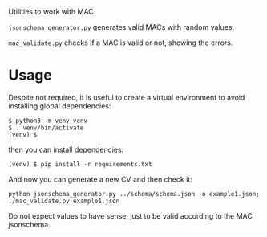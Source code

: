 Utilities to work with MAC.

`jsonschema_generator.py` generates valid MACs with random values.

`mac_validate.py` checks if a MAC is valid or not, showing the errors.

# Usage

Despite not required, it is useful to create a virtual environment to avoid
installing global dependencies:

```
$ python3 -m venv venv
$ . venv/bin/activate
(venv) $
```

then you can install dependencies:

```
(venv) $ pip install -r requirements.txt
```

And now you can generate a new CV and then check it:

```
python jsonschema_generator.py ../schema/schema.json -o example1.json; ./mac_validate.py example1.json
```

Do not expect values to have sense, just to be valid according to the MAC
jsonschema.
